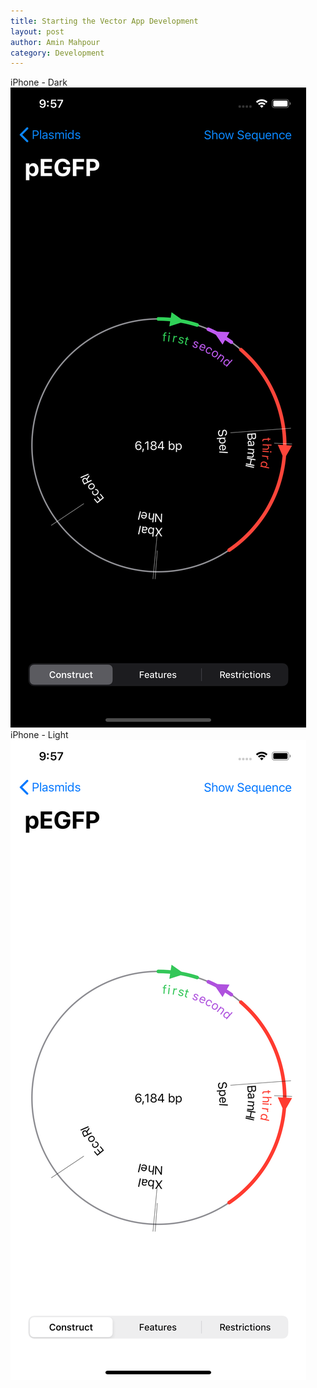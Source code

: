 ```yaml
---
title: Starting the Vector App Development
layout: post
author: Amin Mahpour
category: Development
---
```

iPhone - Dark
![My helpful screenshot](https://raw.githubusercontent.com/AminMahpour/PathToVector/master/assets/images/iphone_dark.png)
iPhone - Light
![My helpful screenshot](https://raw.githubusercontent.com/AminMahpour/PathToVector/master/assets/images/iphone_light.png)

